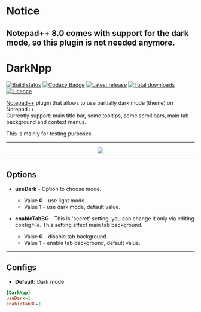 # Notice

## Notepad++ 8.0 comes with support for the dark mode, so this plugin is not needed anymore.

# DarkNpp

[![Build status](https://img.shields.io/github/workflow/status/ozone10/Npp-DarkNpp/Build/master?logo=Github)](https://github.com/ozone10/Npp-DarkNpp)
[![Codacy Badge](https://img.shields.io/codacy/grade/3f6fef8152004cb990a3a9de4fc3ee10?logo=Codacy)](https://www.codacy.com/manual/ozone10/Npp-DarkNpp?utm_source=github.com&amp;utm_medium=referral&amp;utm_content=ozone10/Npp-DarkNpp&amp;utm_campaign=Badge_Grade)
[![Latest release](https://img.shields.io/github/v/release/ozone10/Npp-DarkNpp?include_prereleases)](https://github.com/ozone10/Npp-DarkNpp/releases/latest)
[![Total downloads](https://img.shields.io/github/downloads/ozone10/Npp-DarkNpp/total.svg)](https://github.com/ozone10/Npp-DarkNpp/releases)
[![Licence](https://img.shields.io/github/license/ozone10/Npp-DarkNpp?color=9cf)](https://www.gnu.org/licenses/gpl-3.0.en.html)

[Notepad++](https://github.com/notepad-plus-plus/notepad-plus-plus) plugin that allows to use partially dark mode (theme) on Notepad++.  
Currently support: main title bar, some tooltips, some scroll bars, main tab background and context menus.

This is mainly for testing purposes.

* * *

<p align="center">
  <img src="https://i.imgur.com/sJm0Kke.png">
</p>

* * *

## Options

-   **useDark** - Option to choose mode.

    -   Value **0** - use light mode.
    -   Value **1** - use dark mode, default value.

-   **enableTabBG** - This is 'secret' setting, you can change it only via editing config file. 
This setting affect main tab background.

    -   Value **0** - disable tab background.
    -   Value **1** - enable tab background, default value.

* * *

## Configs

-   **Default:**  Dark mode

```ini
[DarkNpp]
useDark=1
enableTabBG=1
```
